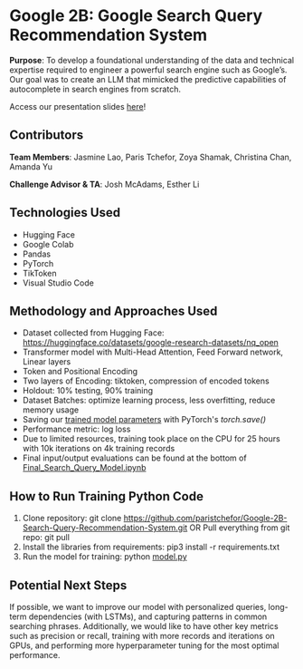 # Google 2B: Google Search Query Recommendation System

**Purpose**: To develop a foundational understanding of the data and technical expertise required to engineer a powerful search engine such as Google’s. Our goal was to create an LLM that mimicked the predictive capabilities of autocomplete in search engines from scratch. 

Access our presentation slides [here](https://docs.google.com/presentation/d/1q_QX90_682fVRCP2913vI9J4t7gihrB5tEJYidMY4js/edit?usp=sharing)!

## Contributors
**Team Members**: Jasmine Lao, Paris Tchefor, Zoya Shamak, Christina Chan, Amanda Yu

**Challenge Advisor & TA**: Josh McAdams, Esther Li

## Technologies Used
- Hugging Face
- Google Colab
- Pandas
- PyTorch
- TikToken
- Visual Studio Code

## Methodology and Approaches Used
- Dataset collected from Hugging Face: https://huggingface.co/datasets/google-research-datasets/nq_open
- Transformer model with Multi-Head Attention, Feed Forward network, Linear layers
- Token and Positional Encoding
- Two layers of Encoding: tiktoken, compression of encoded tokens
- Holdout: 10% testing, 90% training
- Dataset Batches: optimize learning process, less overfitting, reduce memory usage
- Saving our [trained model parameters](https://github.com/jsmnlao/Google-2B-Search-Query-Recommendation-System/blob/main/saved_bigram_language_model.pth) with PyTorch's _torch.save()_
- Performance metric: log loss
- Due to limited resources, training took place on the CPU for 25 hours with 10k iterations on 4k training records
- Final input/output evaluations can be found at the bottom of [Final_Search_Query_Model.ipynb](https://github.com/jsmnlao/Google-2B-Search-Query-Recommendation-System/blob/main/Final_Search_Query_Model.ipynb)

## How to Run Training Python Code
1. Clone repository: git clone https://github.com/paristchefor/Google-2B-Search-Query-Recommendation-System.git OR Pull everything from git repo: git pull
2. Install the libraries from requirements: pip3 install -r requirements.txt
3. Run the model for training: python [model.py](https://github.com/jsmnlao/Google-2B-Search-Query-Recommendation-System/blob/main/model.py)

## Potential Next Steps
If possible, we want to improve our model with personalized queries, long-term dependencies (with LSTMs), and capturing patterns in common searching phrases. Additionally, we would like to have other key metrics such as precision or recall, training with more records and iterations on GPUs, and performing more hyperparameter tuning for the most optimal performance.
